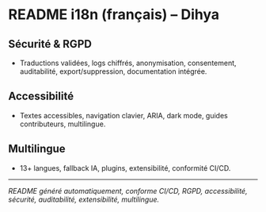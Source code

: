 # README i18n (français) – Dihya

## Sécurité & RGPD
- Traductions validées, logs chiffrés, anonymisation, consentement, auditabilité, export/suppression, documentation intégrée.

## Accessibilité
- Textes accessibles, navigation clavier, ARIA, dark mode, guides contributeurs, multilingue.

## Multilingue
- 13+ langues, fallback IA, plugins, extensibilité, conformité CI/CD.

---

*README généré automatiquement, conforme CI/CD, RGPD, accessibilité, sécurité, auditabilité, extensibilité, multilingue.*
